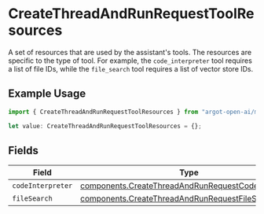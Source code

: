 # CreateThreadAndRunRequestToolResources

A set of resources that are used by the assistant's tools. The resources are specific to the type of tool. For example, the `code_interpreter` tool requires a list of file IDs, while the `file_search` tool requires a list of vector store IDs.


## Example Usage

```typescript
import { CreateThreadAndRunRequestToolResources } from "argot-open-ai/models/components";

let value: CreateThreadAndRunRequestToolResources = {};
```

## Fields

| Field                                                                                                                      | Type                                                                                                                       | Required                                                                                                                   | Description                                                                                                                |
| -------------------------------------------------------------------------------------------------------------------------- | -------------------------------------------------------------------------------------------------------------------------- | -------------------------------------------------------------------------------------------------------------------------- | -------------------------------------------------------------------------------------------------------------------------- |
| `codeInterpreter`                                                                                                          | [components.CreateThreadAndRunRequestCodeInterpreter](../../models/components/createthreadandrunrequestcodeinterpreter.md) | :heavy_minus_sign:                                                                                                         | N/A                                                                                                                        |
| `fileSearch`                                                                                                               | [components.CreateThreadAndRunRequestFileSearch](../../models/components/createthreadandrunrequestfilesearch.md)           | :heavy_minus_sign:                                                                                                         | N/A                                                                                                                        |